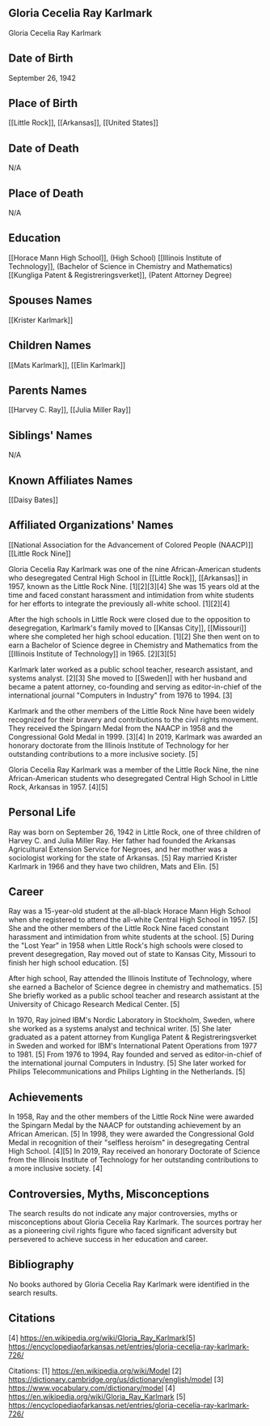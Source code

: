 ## Gloria Cecelia Ray Karlmark
Gloria Cecelia Ray Karlmark

## Date of Birth
September 26, 1942

## Place of Birth
[[Little Rock]], [[Arkansas]], [[United States]]

## Date of Death
N/A

## Place of Death
N/A

## Education
[[Horace Mann High School]], (High School)
[[Illinois Institute of Technology]], (Bachelor of Science in Chemistry and Mathematics)
[[Kungliga Patent & Registreringsverket]], (Patent Attorney Degree)

## Spouses Names
[[Krister Karlmark]]

## Children Names
[[Mats Karlmark]], [[Elin Karlmark]]

## Parents Names
[[Harvey C. Ray]], [[Julia Miller Ray]]

## Siblings' Names
N/A

## Known Affiliates Names
[[Daisy Bates]]

## Affiliated Organizations' Names
[[National Association for the Advancement of Colored People (NAACP)]]
[[Little Rock Nine]]

Gloria Cecelia Ray Karlmark was one of the nine African-American students who desegregated Central High School in [[Little Rock]], [[Arkansas]] in 1957, known as the Little Rock Nine. [1][2][3][4] She was 15 years old at the time and faced constant harassment and intimidation from white students for her efforts to integrate the previously all-white school. [1][2][4] 

After the high schools in Little Rock were closed due to the opposition to desegregation, Karlmark's family moved to [[Kansas City]], [[Missouri]] where she completed her high school education. [1][2] She then went on to earn a Bachelor of Science degree in Chemistry and Mathematics from the [[Illinois Institute of Technology]] in 1965. [2][3][5]

Karlmark later worked as a public school teacher, research assistant, and systems analyst. [2][3] She moved to [[Sweden]] with her husband and became a patent attorney, co-founding and serving as editor-in-chief of the international journal "Computers in Industry" from 1976 to 1994. [3] 

Karlmark and the other members of the Little Rock Nine have been widely recognized for their bravery and contributions to the civil rights movement. They received the Spingarn Medal from the NAACP in 1958 and the Congressional Gold Medal in 1999. [3][4] In 2019, Karlmark was awarded an honorary doctorate from the Illinois Institute of Technology for her outstanding contributions to a more inclusive society. [5]

Gloria Cecelia Ray Karlmark was a member of the Little Rock Nine, the nine African-American students who desegregated Central High School in Little Rock, Arkansas in 1957. [4][5]

## Personal Life
Ray was born on September 26, 1942 in Little Rock, one of three children of Harvey C. and Julia Miller Ray. Her father had founded the Arkansas Agricultural Extension Service for Negroes, and her mother was a sociologist working for the state of Arkansas. [5] Ray married Krister Karlmark in 1966 and they have two children, Mats and Elin. [5]

## Career
Ray was a 15-year-old student at the all-black Horace Mann High School when she registered to attend the all-white Central High School in 1957. [5] She and the other members of the Little Rock Nine faced constant harassment and intimidation from white students at the school. [5] During the "Lost Year" in 1958 when Little Rock's high schools were closed to prevent desegregation, Ray moved out of state to Kansas City, Missouri to finish her high school education. [5]

After high school, Ray attended the Illinois Institute of Technology, where she earned a Bachelor of Science degree in chemistry and mathematics. [5] She briefly worked as a public school teacher and research assistant at the University of Chicago Research Medical Center. [5] 

In 1970, Ray joined IBM's Nordic Laboratory in Stockholm, Sweden, where she worked as a systems analyst and technical writer. [5] She later graduated as a patent attorney from Kungliga Patent & Registreringsverket in Sweden and worked for IBM's International Patent Operations from 1977 to 1981. [5] From 1976 to 1994, Ray founded and served as editor-in-chief of the international journal Computers in Industry. [5] She later worked for Philips Telecommunications and Philips Lighting in the Netherlands. [5]

## Achievements
In 1958, Ray and the other members of the Little Rock Nine were awarded the Spingarn Medal by the NAACP for outstanding achievement by an African American. [5] In 1998, they were awarded the Congressional Gold Medal in recognition of their "selfless heroism" in desegregating Central High School. [4][5] In 2019, Ray received an honorary Doctorate of Science from the Illinois Institute of Technology for her outstanding contributions to a more inclusive society. [4]

## Controversies, Myths, Misconceptions
The search results do not indicate any major controversies, myths or misconceptions about Gloria Cecelia Ray Karlmark. The sources portray her as a pioneering civil rights figure who faced significant adversity but persevered to achieve success in her education and career.

## Bibliography
No books authored by Gloria Cecelia Ray Karlmark were identified in the search results.

## Citations
[4] https://en.wikipedia.org/wiki/Gloria_Ray_Karlmark[5] https://encyclopediaofarkansas.net/entries/gloria-cecelia-ray-karlmark-726/

Citations:
[1] https://en.wikipedia.org/wiki/Model
[2] https://dictionary.cambridge.org/us/dictionary/english/model
[3] https://www.vocabulary.com/dictionary/model
[4] https://en.wikipedia.org/wiki/Gloria_Ray_Karlmark
[5] https://encyclopediaofarkansas.net/entries/gloria-cecelia-ray-karlmark-726/
